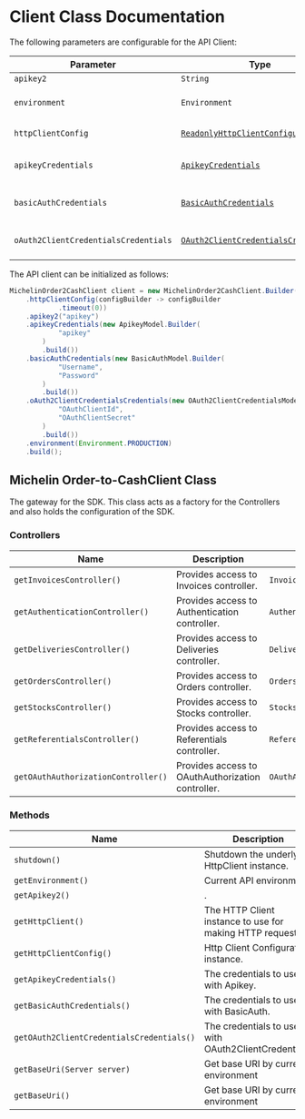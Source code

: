 
# Client Class Documentation

The following parameters are configurable for the API Client:

| Parameter | Type | Description |
|  --- | --- | --- |
| `apikey2` | `String` |  |
| `environment` | `Environment` | The API environment. <br> **Default: `Environment.PRODUCTION`** |
| `httpClientConfig` | [`ReadonlyHttpClientConfiguration`](http-client-configuration.md) | Http Client Configuration instance. |
| `apikeyCredentials` | [`ApikeyCredentials`](auth/custom-header-signature.md) | The Credentials Setter for Custom Header Signature |
| `basicAuthCredentials` | [`BasicAuthCredentials`](auth/basic-authentication.md) | The Credentials Setter for Basic Authentication |
| `oAuth2ClientCredentialsCredentials` | [`OAuth2ClientCredentialsCredentials`](auth/oauth-2-client-credentials-grant.md) | The Credentials Setter for OAuth 2 Client Credentials Grant |

The API client can be initialized as follows:

```java
MichelinOrder2CashClient client = new MichelinOrder2CashClient.Builder()
    .httpClientConfig(configBuilder -> configBuilder
            .timeout(0))
    .apikey2("apikey")
    .apikeyCredentials(new ApikeyModel.Builder(
            "apikey"
        )
        .build())
    .basicAuthCredentials(new BasicAuthModel.Builder(
            "Username",
            "Password"
        )
        .build())
    .oAuth2ClientCredentialsCredentials(new OAuth2ClientCredentialsModel.Builder(
            "OAuthClientId",
            "OAuthClientSecret"
        )
        .build())
    .environment(Environment.PRODUCTION)
    .build();
```

## Michelin Order-to-CashClient Class

The gateway for the SDK. This class acts as a factory for the Controllers and also holds the configuration of the SDK.

### Controllers

| Name | Description | Return Type |
|  --- | --- | --- |
| `getInvoicesController()` | Provides access to Invoices controller. | `InvoicesController` |
| `getAuthenticationController()` | Provides access to Authentication controller. | `AuthenticationController` |
| `getDeliveriesController()` | Provides access to Deliveries controller. | `DeliveriesController` |
| `getOrdersController()` | Provides access to Orders controller. | `OrdersController` |
| `getStocksController()` | Provides access to Stocks controller. | `StocksController` |
| `getReferentialsController()` | Provides access to Referentials controller. | `ReferentialsController` |
| `getOAuthAuthorizationController()` | Provides access to OAuthAuthorization controller. | `OAuthAuthorizationController` |

### Methods

| Name | Description | Return Type |
|  --- | --- | --- |
| `shutdown()` | Shutdown the underlying HttpClient instance. | `void` |
| `getEnvironment()` | Current API environment. | `Environment` |
| `getApikey2()` | . | `String` |
| `getHttpClient()` | The HTTP Client instance to use for making HTTP requests. | `HttpClient` |
| `getHttpClientConfig()` | Http Client Configuration instance. | [`ReadonlyHttpClientConfiguration`](http-client-configuration.md) |
| `getApikeyCredentials()` | The credentials to use with Apikey. | [`ApikeyCredentials`](auth/custom-header-signature.md) |
| `getBasicAuthCredentials()` | The credentials to use with BasicAuth. | [`BasicAuthCredentials`](auth/basic-authentication.md) |
| `getOAuth2ClientCredentialsCredentials()` | The credentials to use with OAuth2ClientCredentials. | [`OAuth2ClientCredentialsCredentials`](auth/oauth-2-client-credentials-grant.md) |
| `getBaseUri(Server server)` | Get base URI by current environment | `String` |
| `getBaseUri()` | Get base URI by current environment | `String` |

